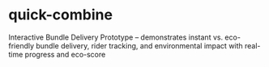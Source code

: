 # quick-combine
Interactive Bundle Delivery Prototype – demonstrates instant vs. eco-friendly bundle delivery, rider tracking, and environmental impact with real-time progress and eco-score
